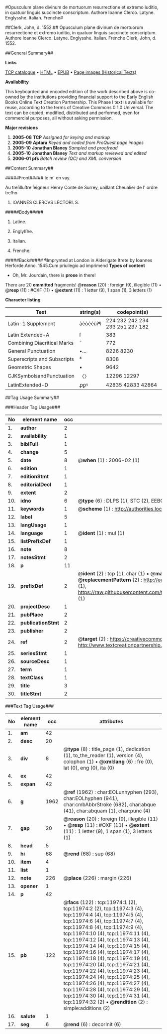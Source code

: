 #Opusculum plane divinum de mortuorum resurrectione et extremo iuditio, in quatuor linguis succincte conscriptum. Authore Ioanne Clerco. Latyne. Englysshe. Italian. Frenche#

##Clerk, John, d. 1552.##
Opusculum plane divinum de mortuorum resurrectione et extremo iuditio, in quatuor linguis succincte conscriptum. Authore Ioanne Clerco. Latyne. Englysshe. Italian. Frenche
Clerk, John, d. 1552.

##General Summary##

**Links**

[TCP catalogue](http://www.ota.ox.ac.uk/tcp/)  • 
[HTML](http://tei.it.ox.ac.uk/tcp/Texts-HTML/free/A18/A18991.html)  • 
[EPUB](http://tei.it.ox.ac.uk/tcp/Texts-EPUB/free/A18/A18991.epub) • 
[Page images (Historical Texts)](https://data.historicaltexts.jisc.ac.uk/view?pubId=eebo-99846972e&pageId=eebo-99846972e-11974-1)

**Availability**

This keyboarded and encoded edition of the
	       work described above is co-owned by the institutions
	       providing financial support to the Early English Books
	       Online Text Creation Partnership. This Phase I text is
	       available for reuse, according to the terms of Creative
	       Commons 0 1.0 Universal. The text can be copied,
	       modified, distributed and performed, even for
	       commercial purposes, all without asking permission.

**Major revisions**

1. __2005-08__ __TCP__ *Assigned for keying and markup*
1. __2005-09__ __Aptara__ *Keyed and coded from ProQuest page images*
1. __2005-10__ __Jonathan Blaney__ *Sampled and proofread*
1. __2005-10__ __Jonathan Blaney__ *Text and markup reviewed and edited*
1. __2006-01__ __pfs__ *Batch review (QC) and XML conversion*

##Content Summary##

#####Front#####
Ie m' en vay.

Au treſilluſtre ſeigneur Henry Conte
de Surrey, uaillant Cheualier de
l' ordre treſho
1. IOANNES CLERCVS
LECTORI. S.

#####Body#####

1. Latine.

1. Englyſſhe.

1. Italian.

1. Frenche.

#####Back#####
¶Imprynted at London in Alderigate
ſtrete by Ioannes Herforde.Anno. 1545.Cum priuilegio ad imprimend
**Types of content**

  * Oh, Mr. Jourdain, there is **prose** in there!

There are 20 **ommitted** fragments! 
 @__reason__ (20) : foreign (9), illegible (11)  •  @__resp__ (11) : #OXF (11)  •  @__extent__ (11) : 1 letter (9), 1 span (1), 3 letters (1)

**Character listing**


|Text|string(s)|codepoint(s)|
|---|---|---|
|Latin-1 Supplement|àèòêéûí¶|224 232 242 234 233 251 237 182|
|Latin Extended-A|ſ|383|
|Combining             Diacritical Marks|̄|772|
|General Punctuation|•…|8226 8230|
|Superscripts             and Subscripts|⁴|8308|
|Geometric Shapes|▪|9642|
|CJKSymbolsandPunctuation|〈〉|12296 12297|
|LatinExtended-D|ꝓꝑꝰ|42835 42833 42864|

##Tag Usage Summary##

###Header Tag Usage###

|No|element name|occ|attributes|
|---|---|---|---|
|1.|__author__|2||
|2.|__availability__|1||
|3.|__biblFull__|1||
|4.|__change__|5||
|5.|__date__|8| @__when__ (1) : 2006-02 (1)|
|6.|__edition__|1||
|7.|__editionStmt__|1||
|8.|__editorialDecl__|1||
|9.|__extent__|2||
|10.|__idno__|6| @__type__ (6) : DLPS (1), STC (2), EEBO-CITATION (1), PROQUEST (1), VID (1)|
|11.|__keywords__|1| @__scheme__ (1) : http://authorities.loc.gov/ (1)|
|12.|__label__|5||
|13.|__langUsage__|1||
|14.|__language__|1| @__ident__ (1) : mul (1)|
|15.|__listPrefixDef__|1||
|16.|__note__|8||
|17.|__notesStmt__|2||
|18.|__p__|11||
|19.|__prefixDef__|2| @__ident__ (2) : tcp (1), char (1)  •  @__matchPattern__ (2) : ([0-9\-]+):([0-9IVX]+) (1), (.+) (1)  •  @__replacementPattern__ (2) : http://eebo.chadwyck.com/downloadtiff?vid=$1&page=$2 (1), https://raw.githubusercontent.com/textcreationpartnership/Texts/master/tcpchars.xml#$1 (1)|
|20.|__projectDesc__|1||
|21.|__pubPlace__|2||
|22.|__publicationStmt__|2||
|23.|__publisher__|2||
|24.|__ref__|2| @__target__ (2) : https://creativecommons.org/publicdomain/zero/1.0/ (1), http://www.textcreationpartnership.org/docs/. (1)|
|25.|__seriesStmt__|1||
|26.|__sourceDesc__|1||
|27.|__term__|1||
|28.|__textClass__|1||
|29.|__title__|3||
|30.|__titleStmt__|2||


###Text Tag Usage###

|No|element name|occ|attributes|
|---|---|---|---|
|1.|__am__|42||
|2.|__desc__|20||
|3.|__div__|8| @__type__ (8) : title_page (1), dedication (1), to_the_reader (1), version (4), colophon (1)  •  @__xml:lang__ (6) : fre (0), lat (0), eng (0), ita (0)|
|4.|__ex__|42||
|5.|__expan__|42||
|6.|__g__|1962| @__ref__ (1962) : char:EOLunhyphen (293), char:EOLhyphen (941), char:cmbAbbrStroke (682), char:abque (41), char:abquam (1), char:punc (4)|
|7.|__gap__|20| @__reason__ (20) : foreign (9), illegible (11)  •  @__resp__ (11) : #OXF (11)  •  @__extent__ (11) : 1 letter (9), 1 span (1), 3 letters (1)|
|8.|__head__|5||
|9.|__hi__|68| @__rend__ (68) : sup (68)|
|10.|__item__|4||
|11.|__list__|1||
|12.|__note__|226| @__place__ (226) : margin (226)|
|13.|__opener__|1||
|14.|__p__|42||
|15.|__pb__|122| @__facs__ (122) : tcp:11974:1 (2), tcp:11974:2 (2), tcp:11974:3 (4), tcp:11974:4 (4), tcp:11974:5 (4), tcp:11974:6 (4), tcp:11974:7 (4), tcp:11974:8 (4), tcp:11974:9 (4), tcp:11974:10 (4), tcp:11974:11 (4), tcp:11974:12 (4), tcp:11974:13 (4), tcp:11974:14 (4), tcp:11974:15 (4), tcp:11974:16 (4), tcp:11974:17 (4), tcp:11974:18 (4), tcp:11974:19 (4), tcp:11974:20 (4), tcp:11974:21 (4), tcp:11974:22 (4), tcp:11974:23 (4), tcp:11974:24 (4), tcp:11974:25 (4), tcp:11974:26 (4), tcp:11974:27 (4), tcp:11974:28 (4), tcp:11974:29 (4), tcp:11974:30 (4), tcp:11974:31 (4), tcp:11974:32 (2)  •  @__rendition__ (2) : simple:additions (2)|
|16.|__salute__|1||
|17.|__seg__|6| @__rend__ (6) : decorInit (6)|
